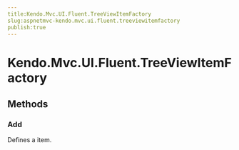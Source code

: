 ```yaml
---
title:Kendo.Mvc.UI.Fluent.TreeViewItemFactory
slug:aspnetmvc-kendo.mvc.ui.fluent.treeviewitemfactory
publish:true
---
```


# Kendo.Mvc.UI.Fluent.TreeViewItemFactory

## Methods

### Add
Defines a item.